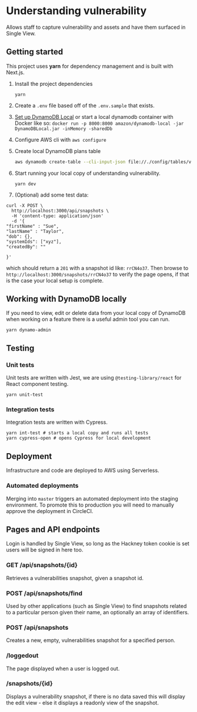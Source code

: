 # Understanding vulnerability
Allows staff to capture vulnerability and assets and have them surfaced in Single View.

## Getting started
This project uses **yarn** for dependency management and is built with Next.js.

1. Install the project dependencies
   ```
   yarn
   ```
2. Create a `.env` file based off of the `.env.sample` that exists.
3. [Set up DynamoDB Local](https://docs.aws.amazon.com/amazondynamodb/latest/developerguide/DynamoDBLocal.html)
or start a local dynamodb container with Docker like so: `docker run -p 8000:8000 amazon/dynamodb-local -jar DynamoDBLocal.jar -inMemory -sharedDb`
4. Configure AWS cli with `aws configure`
5. Create local DynamoDB plans table
   ```bash
   aws dynamodb create-table --cli-input-json file://./config/tables/vulnerabilities.json --endpoint-url http://localhost:8000
   ```
6. Start running your local copy of understanding vulnerability.
   ```
   yarn dev
   ```

7. (Optional) add some test data: 
```
curl -X POST \
  http://localhost:3000/api/snapshots \
  -H 'content-type: application/json'
  -d '{
"firstName" : "Sue",
"lastName" : "Taylor",
"dob": {},
"systemIds": ["xyz"],
"createdBy": ""

}'
```
which should return a `201` with a snapshot id like: `rrCN4o37`. Then browse to `http://localhost:3000/snapshots/rrCN4o37` to verify the page opens, if that is the case your local setup is complete.

## Working with DynamoDB locally
If you need to view, edit or delete data from your local copy of DynamoDB when working on a feature
there is a useful admin tool you can run.

```(bash)
yarn dynamo-admin
```

## Testing

### Unit tests
Unit tests are written with Jest, we are using `@testing-library/react` for React component testing.

```(bash)
yarn unit-test
```

### Integration tests
Integration tests are written with Cypress.

```(bash)
yarn int-test # starts a local copy and runs all tests
yarn cypress-open # opens Cypress for local development
```

## Deployment
Infrastructure and code are deployed to AWS using Serverless.

### Automated deployments
Merging into `master` triggers an automated deployment into the staging environment.
To promote this to production you will need to manually approve the deployment in CircleCI.

## Pages and API endpoints
Login is handled by Single View, so long as the Hackney token cookie is set users will be signed in here too.

### GET /api/snapshots/{id}
Retrieves a vulnerabilities snapshot, given a snapshot id.

### POST /api/snapshots/find
Used by other applications (such as Single View) to find snapshots related to a particular person given their name, an optionally an array of identifiers.

### POST /api/snapshots
Creates a new, empty, vulnerabilities snapshot for a specified person.

### /loggedout
The page displayed when a user is logged out.

### /snapshots/{id}
Displays a vulnerability snapshot, if there is no data saved this will display the edit view - else it displays a readonly view of the snapshot.

